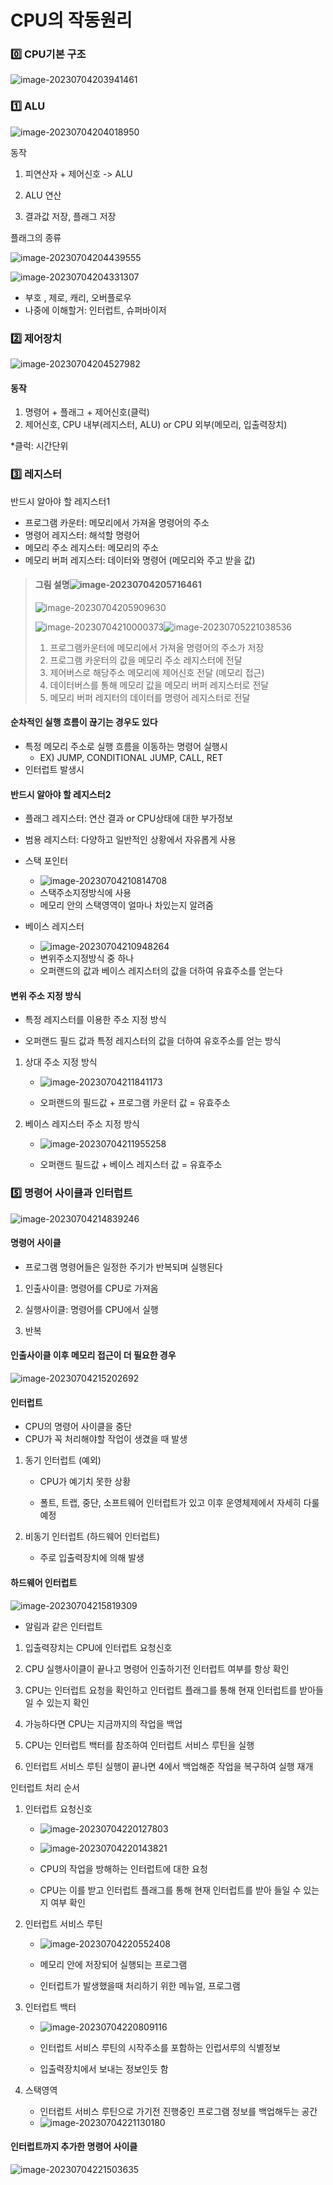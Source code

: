 # CPU의 작동원리

### 0️⃣ CPU기본 구조

![image-20230704203941461](img/image-20230704203941461.png)

### 1️⃣ ALU

![image-20230704204018950](img/image-20230704204018950.png)

동작

1. 피연산자 + 제어신호 -> ALU

2. ALU 연산
3. 결과값 저장, 플래그 저장



플래그의 종류

![image-20230704204439555](img/image-20230704204439555.png)

![image-20230704204331307](img/image-20230704204331307.png)

- 부호 , 제로, 캐리, 오버플로우
- 나중에 이해할거: 인터럽트, 슈퍼바이저



### 2️⃣ 제어장치

![image-20230704204527982](img/image-20230704204527982.png)

#### 동작

1. 명령어 + 플래그 + 제어신호(클럭)
2. 제어신호, CPU 내부(레지스터, ALU) or CPU 외부(메모리, 입출력장치)

*클럭: 시간단위



### 3️⃣ 레지스터

반드시 알아야 할 레지스터1

- 프로그램 카운터: 메모리에서 가져올 명령어의 주소
- 명령어 레지스터: 해석할 명령어
- 메모리 주소 레지스터: 메모리의 주소
- 메모리 버퍼 레지스터: 데이터와 명령어 (메모리와 주고 받을 값)



> #### 그림 설명![image-20230704205716461](img/image-20230704205716461.png)
>
> ![image-20230704205909630](img/image-20230704205909630.png)
>
> ![image-20230704210000373](img/image-20230704210000373.png)![image-20230705221038536](img/image-20230705221038536.png)
>
> 1. 프로그램카운터에 메모리에서 가져올 명령어의 주소가 저장
> 2. 프로그램 카운터의 값을 메모리 주소 레지스터에 전달
> 3. 제어버스로 해당주소 메모리에 제어신호 전달 (메모리 접근) 
> 4. 데이터버스를 통해 메모리 값을 메모리 버퍼 레지스터로 전달
> 5. 메모리 버퍼 레지터의 데이터를 명령어 레지스터로 전달



#### 순차적인 실행 흐름이 끊기는 경우도 있다

- 특정 메모리 주소로 실행 흐름을 이동하는 명령어 실행시
  - EX) JUMP, CONDITIONAL JUMP, CALL, RET
- 인터럽트 발생시



#### 반드시 알아야 할 레지스터2

- 플래그 레지스터: 연산 결과 or CPU상태에 대한 부가정보
- 범용 레지스터: 다양하고 일반적인 상황에서 자유롭게 사용
- 스택 포인터
  - ![image-20230704210814708](img/image-20230704210814708.png)
  - 스택주소지정방식에 사용
  - 메모리 안의 스택영역이 얼마나 차있는지 알려줌


- 베이스 레지스터
  - ![image-20230704210948264](img/image-20230704210948264.png)
  - 변위주소지정방식 중 하나
  - 오퍼랜드의 값과 베이스 레지스터의 값을 더하여 유효주소를 얻는다



#### 변위 주소 지정 방식

- 특정 레지스터를 이용한 주소 지정 방식

- 오퍼랜드 필드 값과 특정 레지스터의 값을 더하여 유호주소를 얻는 방식

1. 상대 주소 지정 방식

   - ![image-20230704211841173](img/image-20230704211841173.png)

   - 오퍼랜드의 필드값 + 프로그램 카운터 값  = 유효주소

2. 베이스 레지스터 주소 지정 방식

   - ![image-20230704211955258](img/image-20230704211955258.png)

   - 오퍼랜드 필드값 + 베이스 레지스터 값 = 유효주소



### 5️⃣ 명령어 사이클과 인터럽트

![image-20230704214839246](img/image-20230704214839246.png)

#### 명령어 사이클

- 프로그램 명령어들은 일정한 주기가 반복되며 실행된다

1. 인출사이클: 명령어를 CPU로 가져옴
2. 실행사이클: 명령어를 CPU에서 실행

3. 반복



#### 인출사이클 이후 메모리 접근이 더 필요한 경우

![image-20230704215202692](img/image-20230704215202692.png)



#### 인터럽트

- CPU의 명령어 사이클을 중단
- CPU가 꼭 처리해야할 작업이 생겼을 때 발생

1. 동기 인터럽트 (예외)

   - CPU가 예기치 못한 상황

   - 폴트, 트랩, 중단, 소프트웨어 인터럽트가 있고 이후 운영체제에서 자세히 다룰 예정

2. 비동기 인터럽트 (하드웨어 인터럽트)
   - 주로 입출력장치에 의해 발생



#### 하드웨어 인터럽트

![image-20230704215819309](img/image-20230704215819309.png)

- 알림과 같은 인터럽트

1. 입출력장치는 CPU에 인터럽트 요청신호
2. CPU 실행사이클이 끝나고 명령어 인출하기전 인터럽트 여부를 항상 확인

3. CPU는 인터럽트 요청을 확인하고 인터럽트 플래그를 통해 현재 인터럽트를 받아들일 수 있는지 확인
4. 가능하다면 CPU는 지금까지의 작업을 백업
5. CPU는 인터럽트 백터를 참조하여 인터럽트 서비스 루틴을 실행
6. 인터럽트 서비스 루틴 실행이 끝나면 4에서 백업해준 작업을 복구하여 실행 재개





인터럽트 처리 순서

1. 인터럽트 요청신호

   - ![image-20230704220127803](img/image-20230704220127803.png)

   - ![image-20230704220143821](img/image-20230704220143821.png)
   - CPU의 작업을 방해하는 인터럽트에 대한 요청
   - CPU는 이를 받고 인터럽트 플래그를 통해 현재 인터럽트를 받아 들일 수 있는지 여부 확인



2. 인터럽트 서비스 루틴

   - ![image-20230704220552408](img/image-20230704220552408.png)

   - 메모리 안에 저장되어 실행되는 프로그램


   - 인터럽트가 발생했을때 처리하기 위한 메뉴얼, 프로그램

   

3. 인터럽트 백터

   - ![image-20230704220809116](img/image-20230704220809116.png)

   - 인터럽트 서비스 루틴의 시작주소를 포함하는 인럽서루의 식별정보


   - 입출력장치에서 보내는 정보인듯 함



4. 스택영역
   - 인터럽트 서비스 루틴으로 가기전 진행중인 프로그램 정보를 백업해두는 공간
   - ![image-20230704221130180](img/image-20230704221130180.png)



#### 인터럽트까지 추가한 명령어 사이클

![image-20230704221503635](img/image-20230704221503635.png)
